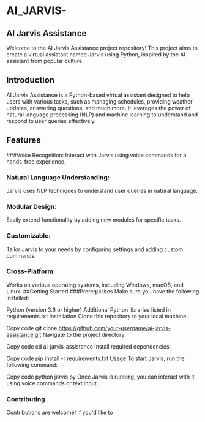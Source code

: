 # AI_JARVIS-

## AI Jarvis Assistance
Welcome to the AI Jarvis Assistance project repository! This project aims to create a virtual assistant named Jarvis using Python, inspired by the AI assistant from popular culture.

## Introduction
AI Jarvis Assistance is a Python-based virtual assistant designed to help users with various tasks, such as managing schedules, providing weather updates, answering questions, and much more. It leverages the power of natural language processing (NLP) and machine learning to understand and respond to user queries effectively.

## Features
###Voice Recognition: 
Interact with Jarvis using voice commands for a hands-free experience.
### Natural Language Understanding: 
Jarvis uses NLP techniques to understand user queries in natural language.
### Modular Design:
Easily extend functionality by adding new modules for specific tasks.
### Customizable:
Tailor Jarvis to your needs by configuring settings and adding custom commands.
### Cross-Platform:
Works on various operating systems, including Windows, macOS, and Linux.
##Getting Started
###Prerequisites
Make sure you have the following installed:

Python (version 3.6 or higher)
Additional Python libraries listed in requirements.txt
Installation
Clone this repository to your local machine:

Copy code
git clone https://github.com/your-username/ai-jarvis-assistance.git
Navigate to the project directory:

Copy code
cd ai-jarvis-assistance
Install required dependencies:

Copy code
pip install -r requirements.txt
Usage
To start Jarvis, run the following command:

Copy code
python jarvis.py
Once Jarvis is running, you can interact with it using voice commands or text input.

### Contributing
Contributions are welcome! If you'd like to
